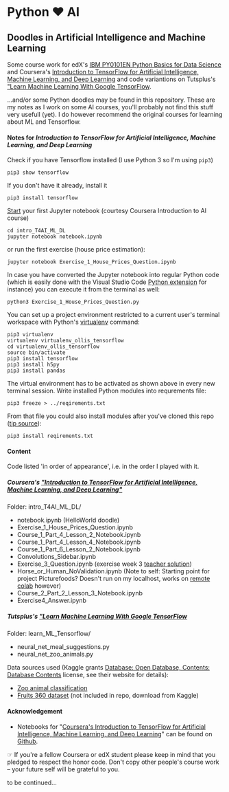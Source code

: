 # Python ❤︎ AI
## Doodles in Artificial Intelligence and Machine Learning

Some course work for edX's [IBM PY0101EN Python Basics for Data Science](https://courses.edx.org/courses/course-v1:IBM+PY0101EN+1T2019/course/) and Coursera's [Introduction to TensorFlow for Artificial Intelligence, Machine Learning, and Deep Learning](https://www.coursera.org/learn/introduction-tensorflow) and code variantions on Tutsplus's ["Learn Machine Learning With Google TensorFlow](https://code.tutsplus.com/courses/learn-machine-learning-with-google-tensorflow/lessons/why-use-tensorflow).

...and/or some Python doodles may be found in this repository. These are my notes as I work on some AI courses, you'll probably not find this stuff very usefull (yet). I do however recommend the original courses for learning about ML and Tensorflow.


#### Notes for *Introduction to TensorFlow for Artificial Intelligence, Machine Learning, and Deep Learning*

Check if you have Tensorflow installed (I use Python 3 so I'm using ```pip3```)

    pip3 show tensorflow

If you don't have it already, install it

    pip3 install tensorflow

[Start](https://jupyter-notebook.readthedocs.io/en/latest/notebook.html#notebook-user-interface) your first Jupyter notebook (courtesy Coursera Introduction to AI course)

    cd intro_T4AI_ML_DL
    jupyter notebook notebook.ipynb

or run the first exercise (house price estimation):

    jupyter notebook Exercise_1_House_Prices_Question.ipynb

In case you have converted the Jupyter notebook into regular Python code (which is easily done with the Visual Studio Code [Python extension](https://marketplace.visualstudio.com/items?itemName=ms-python.python) for instance) you can execute it from the terminal as well:

    python3 Exercise_1_House_Prices_Question.py

You can set up a project environment restricted to a current user's terminal workspace with Python's [virtualenv](https://virtualenv.pypa.io/en/stable/userguide/#usage) command:

    pip3 virtualenv
    virtualenv virtualenv_ollis_tensorflow
    cd virtualenv_ollis_tensorflow
    source bin/activate
    pip3 install tensorflow
    pip3 install h5py
    pip3 install pandas

The virtual environment has to be activated as shown above in every new terminal session.
Write installed Python modules into requrements file:

    pip3 freeze > ../reqirements.txt

From that file you could also install modules after you've cloned this repo ([tip source](https://code.tutsplus.com/courses/build-a-web-app-with-the-flask-microframework-for-python/lessons/setting-up-the-environment)):

    pip3 install reqirements.txt




#### Content
Code listed 'in order of appearance', i.e. in the order I played with it.

##### Coursera's ["Introduction to TensorFlow for Artificial Intelligence, Machine Learning, and Deep Learning"](https://www.coursera.org/learn/introduction-tensorflow)
Folder: intro_T4AI_ML_DL/
- notebook.ipynb (HelloWorld doodle)
- Exercise_1_House_Prices_Question.ipynb
- Course_1_Part_4_Lesson_2_Notebook.ipynb
- Course_1_Part_4_Lesson_4_Notebook.ipynb
- Course_1_Part_6_Lesson_2_Notebook.ipynb
- Convolutions_Sidebar.ipynb
- Exercise_3_Question.ipynb (exercise week 3 [teacher solution](https://colab.research.google.com/github/lmoroney/dlaicourse/blob/master/Exercises/Exercise%203%20-%20Convolutions/Exercise%203%20-%20Answer.ipynb))
- Horse_or_Human_NoValidation.ipynb (Note to self: Starting point for project Picturefoods? Doesn't run on my localhost, works on [remote colab](https://colab.research.google.com/github/lmoroney/dlaicourse/blob/master/Course%201%20-%20Part%208%20-%20Lesson%202%20-%20Notebook.ipynb#scrollTo=RXZT2UsyIVe_) however)
- Course_2_Part_2_Lesson_3_Notebook.ipynb
- Exercise4_Answer.ipynb

##### Tutsplus's ["Learn Machine Learning With Google TensorFlow](https://code.tutsplus.com/courses/learn-machine-learning-with-google-tensorflow/lessons/why-use-tensorflow)

Folder: learn_ML_Tensorflow/
- neural_net_meal_suggestions.py
- neural_net_zoo_animals.py

Data sources used (Kaggle grants [Database: Open Database, Contents: Database Contents](https://opendatacommons.org/licenses/dbcl/1.0/) license, see their website for details):

- [Zoo animal classification](https://www.kaggle.com/uciml/zoo-animal-classification)
- [Fruits 360 dataset](https://www.kaggle.com/moltean/fruits/downloads/fruits.zip/49) (not included in repo, download from Kaggle)


#### Acknowledgement
- Notebooks for "[Coursera's Introduction to TensorFlow for Artificial Intelligence, Machine Learning, and Deep Learning](https://www.coursera.org/learn/introduction-tensorflow)" can be found on [Github](https://github.com/lmoroney/dlaicourse).

☞ If you're a fellow Coursera or edX student please keep in mind that you pledged to respect the honor code. Don't copy other people's course work – your future self will be grateful to you.

to be continued...